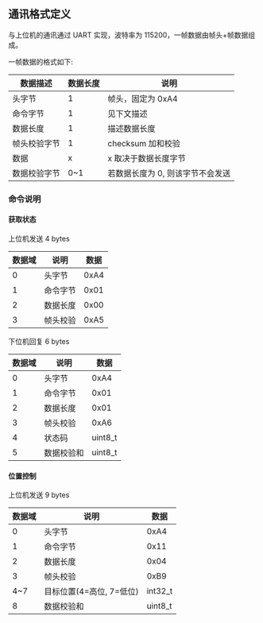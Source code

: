 ## 通讯格式定义

与上位机的通讯通过 UART 实现，波特率为 115200，一帧数据由帧头+帧数据组成。

一帧数据的格式如下:

| 数据描述     | 数据长度 | 说明                             |
| ------------ | -------- | -------------------------------- |
| 头字节       | 1        | 帧头，固定为 0xA4                |
| 命令字节     | 1        | 见下文描述                       |
| 数据长度     | 1        | 描述数据长度                     |
| 帧头校验字节 | 1        | checksum 加和校验                |
| 数据         | x        | x 取决于数据长度字节             |
| 数据校验字节 | 0~1      | 若数据长度为 0, 则该字节不会发送 |

### 命令说明

#### 获取状态

上位机发送 4 bytes

| 数据域 | 说明     | 数据 |
| ------ | -------- | ---- |
| 0      | 头字节   | 0xA4 |
| 1      | 命令字节 | 0x01 |
| 2      | 数据长度 | 0x00 |
| 3      | 帧头校验 | 0xA5 |

下位机回复 6 bytes

| 数据域 | 说明       | 数据    |
| ------ | ---------- | ------- |
| 0      | 头字节     | 0xA4    |
| 1      | 命令字节   | 0x01    |
| 2      | 数据长度   | 0x01    |
| 3      | 帧头校验   | 0xA6    |
| 4      | 状态码     | uint8_t |
| 5      | 数据校验和 | uint8_t |

#### 位置控制

上位机发送 9 bytes

| 数据域 | 说明                     | 数据    |
| ------ | ------------------------ | ------- |
| 0      | 头字节                   | 0xA4    |
| 1      | 命令字节                 | 0x11    |
| 2      | 数据长度                 | 0x04    |
| 3      | 帧头校验                 | 0xB9    |
| 4~7    | 目标位置(4=高位, 7=低位) | int32_t |
| 8      | 数据校验和               | uint8_t |